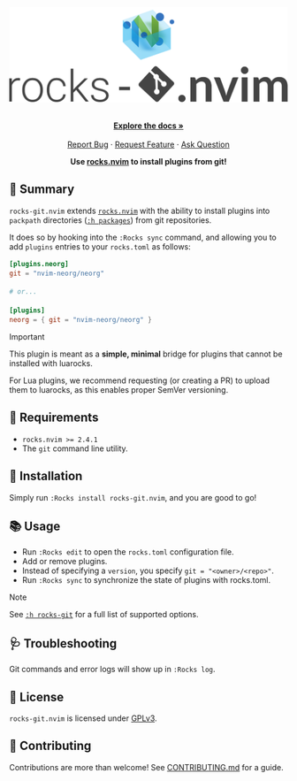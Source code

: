 <!-- markdownlint-disable -->
<br />
<div align="center">
  <a href="https://github.com/nvim-neorocks/rocks-git.nvim">
    <img src="./rocks-header.svg" alt="rocks-git.nvim">
  </a>
  <p align="center">
    <br />
    <a href="./doc/rocks-git.txt"><strong>Explore the docs »</strong></a>
    <br />
    <br />
    <a href="https://github.com/nvim-neorocks/rocks-git.nvim/issues/new?assignees=&labels=bug">Report Bug</a>
    ·
    <a href="https://github.com/nvim-neorocks/rocks-git.nvim/issues/new?assignees=&labels=enhancement">Request Feature</a>
    ·
    <a href="https://github.com/nvim-neorocks/rocks.nvim/discussions/new?category=q-a">Ask Question</a>
  </p>
  <p>
    <strong>
      Use <a href="https://github.com/nvim-nneorocks/rocks.nvim/">rocks.nvim</a> to install plugins from git!
    </strong>
  </p>
</div>
<!-- markdownlint-restore -->

## :star2: Summary

`rocks-git.nvim` extends [`rocks.nvim`](https://github.com/nvim-neorocks/rocks-git.nvim)
with the ability to install plugins into `packpath` directories ([`:h packages`](https://neovim.io/doc/user/repeat.html#packages))
from git repositories.

It does so by hooking into the `:Rocks sync` command,
and allowing you to add `plugins` entries to your `rocks.toml` as follows:

```toml
[plugins.neorg]
git = "nvim-neorg/neorg"

# or...

[plugins]
neorg = { git = "nvim-neorg/neorg" }
```

> [!IMPORTANT]
>
> This plugin is meant as a **simple, minimal** bridge for plugins that cannot
> be installed with luarocks.
>
> For Lua plugins, we recommend requesting (or creating a PR)
> to upload them to luarocks, as this enables proper SemVer versioning.

## :pencil: Requirements

- `rocks.nvim >= 2.4.1` 
- The `git` command line utility.

## :hammer: Installation

Simply run `:Rocks install rocks-git.nvim`,
and you are good to go!

## :books: Usage

- Run `:Rocks edit` to open the `rocks.toml` configuration file.
- Add or remove plugins.
- Instead of specifying a `version`, you specify `git = "<owner>/<repo>"`.
- Run `:Rocks sync` to synchronize the state of plugins with rocks.toml.

> [!Note]
>
> See [`:h rocks-git`](./doc/rocks-git.txt) for a full list of supported options.

## :stethoscope: Troubleshooting

Git commands and error logs will show up in `:Rocks log`.

## :book: License

`rocks-git.nvim` is licensed under [GPLv3](./LICENSE).

## :green_heart: Contributing

Contributions are more than welcome!
See [CONTRIBUTING.md](./CONTRIBUTING.md) for a guide.
